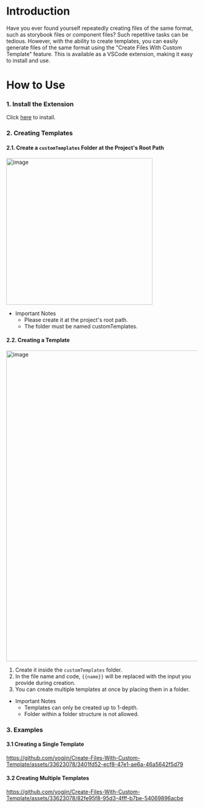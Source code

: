 # Introduction
Have you ever found yourself repeatedly creating files of the same format, such as storybook files or component files? Such repetitive tasks can be tedious. However, with the ability to create templates, you can easily generate files of the same format using the "Create Files With Custom Template" feature. This is available as a VSCode extension, making it easy to install and use.

# How to Use
### 1. Install the Extension
Click [here](https://marketplace.visualstudio.com/items?itemName=YoungJinPark.createFilesWithCustomTemplate) to install.

### 2. Creating Templates
#### 2.1. Create a `customTemplates` Folder at the Project's Root Path
<img width="385" alt="image" src="https://github.com/yogjin/Create-Files-With-Custom-Template/assets/33623078/85b403db-c58c-4927-8610-d386502e9a44">

- Important Notes
  - Please create it at the project's root path.
  - The folder must be named customTemplates.
#### 2.2. Creating a Template
<img width="816" alt="image" src="https://github.com/yogjin/Create-Files-With-Custom-Template/assets/33623078/8eff9740-181b-4bd0-94ea-355cdfe4e1c4">

1. Create it inside the `customTemplates` folder.
2. In the file name and code, `{{name}}` will be replaced with the input you provide during creation.
3. You can create multiple templates at once by placing them in a folder.
- Important Notes
  - Templates can only be created up to 1-depth.
  - Folder within a folder structure is not allowed.
### 3. Examples

#### 3.1 Creating a Single Template
https://github.com/yogjin/Create-Files-With-Custom-Template/assets/33623078/3401fd52-ecf8-47e1-ae6a-46a5642f5d79


#### 3.2 Creating Multiple Templates
https://github.com/yogjin/Create-Files-With-Custom-Template/assets/33623078/82fe95f8-95d3-4fff-b7be-54069896acbe
